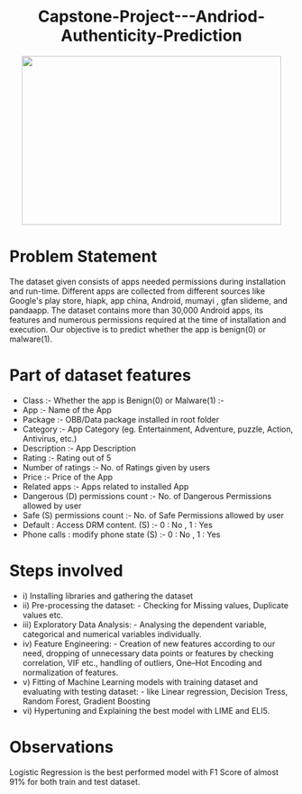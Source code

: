 <h1 align="center">Capstone-Project---Andriod-Authenticity-Prediction</h1>
<p align="center">
  <img width="460" height="300" src="https://cdn.arstechnica.net/wp-content/uploads/2018/01/android-malware.jpg">   
</p>

#  Problem Statement
The dataset given consists of apps needed permissions during installation and run-time. Different apps are collected from  different sources like Google's play store, hiapk, app china, Android, mumayi , gfan slideme, and pandaapp. The dataset contains more than 30,000 Android apps, its features and numerous permissions required at the time of installation and execution. Our objective is to predict whether the app is benign(0) or malware(1).
# Part of dataset features
* Class :- Whether the app is Benign(0) or Malware(1) :-
* App :- Name of the App
* Package :- OBB/Data package installed in root folder
* Category :- App Category (eg. Entertainment, Adventure, puzzle, Action, Antivirus, etc.)
* Description :- App Description
* Rating :- Rating out of 5
* Number of ratings :- No. of Ratings given by users
* Price :- Price of the App
* Related apps :- Apps related to installed App
* Dangerous (D) permissions count :- No. of Dangerous Permissions allowed by user
* Safe (S) permissions count :- No. of Safe Permissions allowed by user
* Default : Access DRM content. (S) :- 0 : No , 1 : Yes
* Phone calls : modify phone state (S) :- 0 : No , 1 : Yes
#  Steps involved
* i) Installing libraries and gathering the dataset
* ii) Pre-processing the dataset: - Checking for Missing values, Duplicate values etc.
* iii) Exploratory Data Analysis: - Analysing the dependent variable, categorical and numerical variables individually.
* iv) Feature Engineering: - Creation of new features according to our need, dropping of unnecessary data points or features by checking correlation, VIF etc., handling of outliers, One–Hot Encoding and normalization of features.
* v) Fitting of Machine Learning models with training dataset and evaluating with testing dataset: - like Linear regression, Decision Tress, Random Forest, Gradient Boosting
* vi) Hypertuning and Explaining the best model with LIME and ELI5.
# Observations
Logistic Regression is the best performed model with F1 Score of almost 91% for both train and test dataset. 
